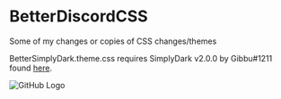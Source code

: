 # BetterDiscordCSS
Some of my changes or copies of CSS changes/themes

BetterSimplyDark.theme.css requires SimplyDark v2.0.0 by Gibbu#1211 found [here](https://github.com/Gibbu/BetterDiscord-Themes/tree/master/SimplyDark).

![GitHub Logo](https://0x0.la/i/2020/09/01-12.58-bd31.png)

